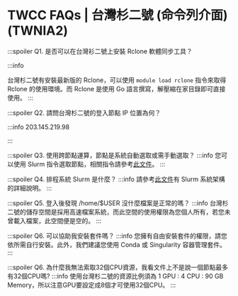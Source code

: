 # TWCC FAQs | 台灣杉二號 (命令列介面) (TWNIA2)

:::spoiler Q1. 是否可以在台灣衫二號上安裝 Rclone 軟體同步工具？

:::info

台灣杉二號有安裝最新版的 Rclone，可以使用 `module load rclone` 指令來取得 Rclone 的使用環境。而 Rclone 是使用 Go 語言撰寫，解壓縮在家目錄即可直接使用。 
:::

:::spoiler Q2. 請問台灣杉二號的登入節點 IP 位置為何？ 

:::info
203.145.219.98

:::

:::spoiler Q3. 使用跨節點運算，節點是系統自動選取或需手動選取？
:::info
您可以使用 Slurm 指令選取節點，相關指令請參考[<ins>此文件</ins>](https://www.twcc.ai/doc?page=hpc_cli#6-Slurm%E6%8C%87%E4%BB%A4)。
:::

:::spoiler Q4. 排程系統 Slurm 是什麼？
:::info
請參考[<ins>此文件</ins>](https://man.twcc.ai/@twccdocs/B15nJXe-B#Slurm-%E5%9F%BA%E6%9C%AC%E8%AA%AA%E6%98%8E)有 Slurm 系統架構的詳細說明。
:::

:::spoiler Q5. 登入後發現 /home/$USER 沒什麼檔案是正常的嗎？
:::info
台灣杉二號的儲存空間是採用高速檔案系統，而此空間的使用權限為您個人所有，若您未曾載入檔案，此空間便是空的。
:::

:::spoiler Q6. 可以協助我安裝套件嗎？
:::info
您擁有自由安裝套件的權限，請您依所需自行安裝。此外，我們建議您使用 Conda 或 Singularity 容器管理套件。
:::

:::spoiler Q6. 為什麼我無法索取32個CPU資源，我看文件上不是說一個節點最多有32個CPU嗎?
:::info
使用台灣杉二號的資源比例須為 1 GPU : 4 CPU : 90 GB Memory，所以注意GPU要設定成8個才可使用32個CPU。
:::